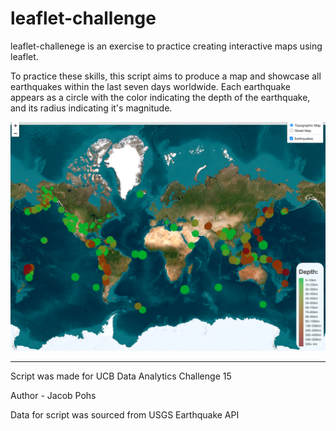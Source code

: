 # leaflet-challenge

leaflet-challenege is an exercise to practice creating interactive maps using leaflet. 

To practice these skills, this script aims to produce a map and showcase all earthquakes within the last seven days worldwide. Each earthquake appears as a circle with the  color indicating the depth of the earthquake, and its radius indicating it's magnitude.

<img src='Images/web_map.png'></img>

---
Script was made for UCB Data Analytics Challenge 15

Author - Jacob Pohs

Data for script was sourced from USGS Earthquake API